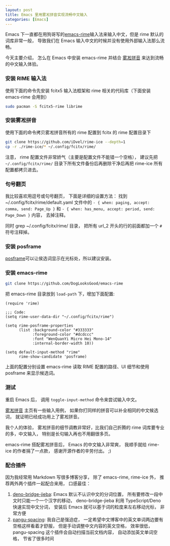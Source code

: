 ```yaml
---
layout: post
title: Emacs 里用雾凇拼音实现流畅中文输入
categories: [Emacs]
---
```


Emacs 下一直都在用狗哥写的[emacs-rime](https://github.com/DogLooksGood/emacs-rime)输入法来输入中文，但是 rime 默认的词库非常一般， 导致我们在 Emacs 输入中文的时候并没有使用外部输入法那么流畅。

今天主要介绍， 怎么在 Emacs 中安装 emacs-rime 并结合 [雾凇拼音](https://github.com/iDvel/rime-ice) 来达到流畅的中文输入体验。

### 安装 RIME 输入法

使用下面的命令先安装 fcitx5 输入法框架和 rime 相关的代码库（下面安装 emacs-rime 会用到）

```bash
sudo pacman -S fcitx5-rime librime
```

### 安装雾凇拼音

使用下面的命令拷贝雾凇拼音所有的 rime 配置到 fcitx 的 rime 配置目录下

```bash
git clone https://github.com/iDvel/rime-ice --depth=1
cp -r ./rime-ice/* ~/.config/fcitx/rime/
```

注意， rime 配置文件非常娇气（主要是配置文件不能错一个空格）， 建议先把 `~/.config/fcitx/rime/` 目录下所有文件备份后再删除干净后再把 rime-ice 所有配置都拷贝进去。

### 句号翻页
我比较喜欢用逗号或句号翻页， 下面是详细的设置方法：
找到 ~/.config/fcitx/rime/default.yaml 文件中的 `- { when: paging, accept: comma, send: Page_Up }` 和 `- { when: has_menu, accept: period, send: Page_Down }` 内容， 去掉注释。

同时 grep ~/.config/fcitx/rime/ 目录， 把所有 url_2 开头的行的前面都加一个 `#` 符号注释掉。

### 安装 posframe

[posframe](https://github.com/tumashu/posframe)可以让侯选词显示在光标处，所以建议安装。

### 安装 emacs-rime

```bash
git clone https://github.com/DogLooksGood/emacs-rime
```

把 emacs-rime 目录放到 ```load-path``` 下，增加下面配置:

```elisp
(require 'rime)

;;; Code:
(setq rime-user-data-dir "~/.config/fcitx/rime")

(setq rime-posframe-properties
      (list :background-color "#333333"
            :foreground-color "#dcdccc"
            :font "WenQuanYi Micro Hei Mono-14"
            :internal-border-width 10))

(setq default-input-method "rime"
      rime-show-candidate 'posframe)
```

上面的配置分别设置 emacs-rime 读取 RIME 配置的路径、UI 细节和使用 posframe 来显示候选词。

### 测试
重启 Emacs 后， 调用 `toggle-input-method` 命令来尝试输入中文。

[雾凇拼音](https://github.com/iDvel/rime-ice) 主页有一些输入用例， 如果你打同样的拼音可以补全相同的中文候选词， 就证明已经成功用上了雾凇拼音。

我个人的体验， 雾凇拼音的细节调教非常好，比我们自己折腾的 rime 词库要专业的多，中文输入， 特别是长句输入再也不用翻很多页。

emacs-rime 搭配雾凇拼音后， Emacs 的中文输入非常爽， 我顺手就给 rime-ice 的作者捐了一点款， 感谢开源作者的辛劳付出。 ;)

### 配合插件
因为我经常用 Markdown 写很多博客分享， 除了 emacs-rime, rime-ice 外， 推荐两外两个插件一起配合来用， 口感最佳：

1. [deno-bridge-jieba](https://github.com/ginqi7/deno-bridge-jieba): Emacs 默认不认识中文的分词位置， 所有要修改一段中文时只能一个一个汉字的移动， deno-bridge-jieba 利用 TypeScript/Deno 快速实现中文分词， 安装后 Emacs 就可以基于词的粒度来左右移动光标， 非常方便
2. [pangu-spacing](https://github.com/coldnew/pangu-spacing): 我自己是强迫症， 一定希望中文博客中的英文单词两边要有空格这样看着才舒服， 但是手动调整中文内容的英文空格， 效率很低， pangu-spacing 这个插件会自动扫描当前文档内容， 自动添加英文单词空格， 节省了很多时间


